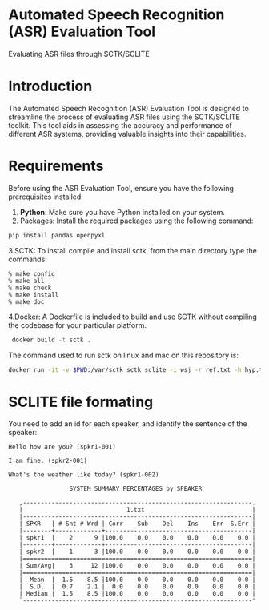 # Automated Speech Recognition (ASR) Evaluation Tool
Evaluating ASR files through SCTK/SCLITE

# Introduction
The Automated Speech Recognition (ASR) Evaluation Tool is designed to streamline the process of evaluating ASR files using the SCTK/SCLITE toolkit. This tool aids in assessing the accuracy and performance of different ASR systems, providing valuable insights into their capabilities.


# Requirements
Before using the ASR Evaluation Tool, ensure you have the following prerequisites installed:
1. **Python**: Make sure you have Python installed on your system.
2. Packages: Install the required packages using the following command:
```bash
pip install pandas openpyxl
```
3.SCTK: To install compile and install sctk, from the main directory type the commands:

	% make config
	% make all
	% make check
	% make install
	% make doc

4.Docker: A Dockerfile is included to build and use SCTK without compiling the codebase for your particular platform.
```bash
 docker build -t sctk .
```
The command used to run sctk on linux and mac on this repository is:
```bash
docker run -it -v $PWD:/var/sctk sctk sclite -i wsj -r ref.txt -h hyp.txt
```
# SCLITE file formating
You need to add an id for each speaker, and identify the sentence of the speaker:
```text
Hello how are you? (spkr1-001)

I am fine. (spkr2-001)

What's the weather like today? (spkr1-002)
```
                     SYSTEM SUMMARY PERCENTAGES by SPEAKER

       ,----------------------------------------------------------------.
       |                             1.txt                              |
       |----------------------------------------------------------------|
       | SPKR   | # Snt # Wrd | Corr    Sub    Del    Ins    Err  S.Err |
       |--------+-------------+-----------------------------------------|
       | spkr1  |    2      9 |100.0    0.0    0.0    0.0    0.0    0.0 |
       |--------+-------------+-----------------------------------------|
       | spkr2  |    1      3 |100.0    0.0    0.0    0.0    0.0    0.0 |
       |================================================================|
       | Sum/Avg|    3     12 |100.0    0.0    0.0    0.0    0.0    0.0 |
       |================================================================|
       |  Mean  |  1.5    8.5 |100.0    0.0    0.0    0.0    0.0    0.0 |
       |  S.D.  |  0.7    2.1 |  0.0    0.0    0.0    0.0    0.0    0.0 |
       | Median |  1.5    8.5 |100.0    0.0    0.0    0.0    0.0    0.0 |
       `----------------------------------------------------------------'
